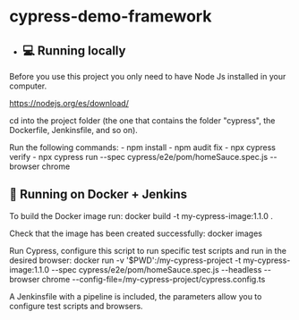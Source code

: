 # cypress-demo-framework

 






- ## 💻 Running locally

Before you use this project you only need to have Node Js installed in your computer.

https://nodejs.org/es/download/

cd into the project folder (the one that contains the folder "cypress", the Dockerfile, Jenkinsfile, and so on).

Run the following commands:
    - npm install
    - npm audit fix
    - npx cypress verify
    - npx cypress run --spec cypress/e2e/pom/homeSauce.spec.js --browser chrome

## 🚀 Running on Docker + Jenkins

To build the Docker image run:
    docker build -t my-cypress-image:1.1.0 .

Check that the image has been created successfully:
    docker images

Run Cypress, configure this script to run specific test scripts and run in the desired browser:
    docker run -v '$PWD':/my-cypress-project -t my-cypress-image:1.1.0 --spec cypress/e2e/pom/homeSauce.spec.js --headless --browser chrome --config-file=/my-cypress-project/cypress.config.ts

A Jenkinsfile with a pipeline is included, the parameters allow you to configure test scripts and browsers.

